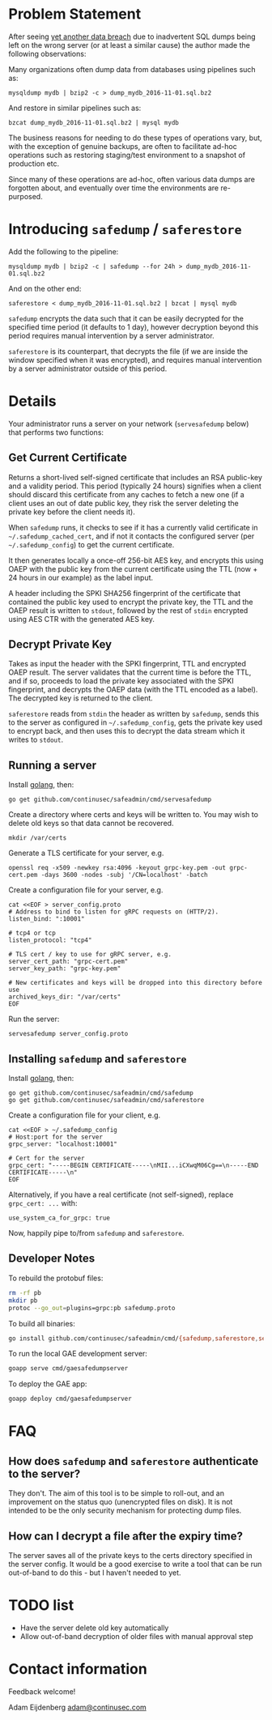 # Problem Statement

After seeing [yet another data breach](http://www.news.com.au/technology/red-cross-blood-service-exposes-more-than-550000-medical-records-in-record-data-breach/news-story/bafc5218c7cba1238f87dab6db8b7238) due to inadvertent SQL dumps being left on the wrong server (or at least a similar cause) the author made the following observations:

Many organizations often dump data from databases using pipelines such as:

    mysqldump mydb | bzip2 -c > dump_mydb_2016-11-01.sql.bz2
    
And restore in similar pipelines such as:

    bzcat dump_mydb_2016-11-01.sql.bz2 | mysql mydb
    
The business reasons for needing to do these types of operations vary, but, with the exception of genuine backups, are often to facilitate ad-hoc operations such as restoring staging/test environment to a snapshot of production etc.

Since many of these operations are ad-hoc, often various data dumps are forgotten about, and eventually over time the environments are re-purposed.


# Introducing `safedump` / `saferestore`

Add the following to the pipeline:

    mysqldump mydb | bzip2 -c | safedump --for 24h > dump_mydb_2016-11-01.sql.bz2

And on the other end:

    saferestore < dump_mydb_2016-11-01.sql.bz2 | bzcat | mysql mydb
     
 `safedump` encrypts the data such that it can be easily decrypted for the specified time period (it defaults to 1 day), however decryption beyond this period requires manual intervention by a server administrator.
 
 `saferestore` is its counterpart, that decrypts the file (if we are inside the window specified when it was encrypted), and requires manual intervention by a server administrator outside of this period.
 
# Details

Your administrator runs a server on your network (`servesafedump` below) that performs two functions:

## Get Current Certificate

Returns a short-lived self-signed certificate that includes an RSA public-key and a validity period. This period (typically 24 hours) signifies when a client should discard this certificate from any caches to fetch a new one (if a client uses an out of date public key, they risk the server deleting the private key before the client needs it).

When `safedump` runs, it checks to see if it has a currently valid certificate in `~/.safedump_cached_cert`, and if not it contacts the configured server (per `~/.safedump_config`) to get the current certificate.

It then generates locally a once-off 256-bit AES key, and encrypts this using OAEP with the public key from the current certificate using the TTL (now + 24 hours in our example) as the label input.

A header including the SPKI SHA256 fingerprint of the certificate that contained the public key used to encrypt the private key, the TTL and the OAEP result is written to `stdout`, followed by the rest of `stdin` encrypted using AES CTR with the generated AES key.


## Decrypt Private Key

Takes as input the header with the SPKI fingerprint, TTL and encrypted OAEP result. The server validates that the current time is before the TTL, and if so, proceeds to load the private key associated with the SPKI fingerprint, and decrypts the OAEP data (with the TTL encoded as a label). The decrypted key is returned to the client.

`saferestore` reads from `stdin` the header as written by `safedump`, sends this to the server as configured in `~/.safedump_config`, gets the private key used to encrypt back, and then uses this to decrypt the data stream which it writes to `stdout`.

## Running a server

Install [golang](https://golang.org/dl/), then:

    go get github.com/continusec/safeadmin/cmd/servesafedump

Create a directory where certs and keys will be written to. You may wish to delete old keys so that data cannot be recovered.

    mkdir /var/certs
    
Generate a TLS certificate for your server, e.g.

    openssl req -x509 -newkey rsa:4096 -keyout grpc-key.pem -out grpc-cert.pem -days 3600 -nodes -subj '/CN=localhost' -batch
    
Create a configuration file for your server, e.g.
	
    cat <<EOF > server_config.proto
    # Address to bind to listen for gRPC requests on (HTTP/2).
    listen_bind: ":10001"

    # tcp4 or tcp
    listen_protocol: "tcp4"

    # TLS cert / key to use for gRPC server, e.g.
    server_cert_path: "grpc-cert.pem"
    server_key_path: "grpc-key.pem"

    # New certificates and keys will be dropped into this directory before use
    archived_keys_dir: "/var/certs"
    EOF

Run the server:

    servesafedump server_config.proto	

## Installing `safedump` and `saferestore`

Install [golang](https://golang.org/dl/), then:

    go get github.com/continusec/safeadmin/cmd/safedump
    go get github.com/continusec/safeadmin/cmd/saferestore

Create a configuration file for your client, e.g.
	
    cat <<EOF > ~/.safedump_config
    # Host:port for the server
    grpc_server: "localhost:10001"

    # Cert for the server
    grpc_cert: "-----BEGIN CERTIFICATE-----\nMII...iCXwqM06Cg==\n-----END CERTIFICATE-----\n"
    EOF

Alternatively, if you have a real certificate (not self-signed), replace `grpc_cert: ...` with:

    use_system_ca_for_grpc: true

Now, happily pipe to/from `safedump` and `saferestore`.


## Developer Notes

To rebuild the protobuf files:

```bash
rm -rf pb
mkdir pb
protoc --go_out=plugins=grpc:pb safedump.proto
```

To build all binaries:

```bash
go install github.com/continusec/safeadmin/cmd/{safedump,saferestore,servesafedump,breakglassrestore}
```

To run the local GAE development server:

```bash
goapp serve cmd/gaesafedumpserver
```

To deploy the GAE app:

```bash
goapp deploy cmd/gaesafedumpserver
```

# FAQ

## How does `safedump` and `saferestore` authenticate to the server?

They don't. The aim of this tool is to be simple to roll-out, and an improvement on the status quo (unencrypted files on disk). It is not intended to be the only security mechanism for protecting dump files.

## How can I decrypt a file after the expiry time?

The server saves all of the private keys to the certs directory specified in the server config. It would be a good exercise to write a tool that can be run out-of-band to do this - but I haven't needed to yet.

# TODO list

- Have the server delete old key automatically
- Allow out-of-band decryption of older files with manual approval step

# Contact information

Feedback welcome!

Adam Eijdenberg <adam@continusec.com>

